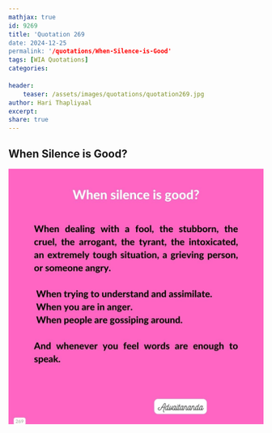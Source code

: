 ```yaml
---
mathjax: true
id: 9269
title: 'Quotation 269
date: 2024-12-25
permalink: '/quotations/When-Silence-is-Good'
tags: [WIA Quotations] 
categories: 

header:
    teaser: /assets/images/quotations/quotation269.jpg
author: Hari Thapliyaal 
excerpt:
share: true 
---
```


## When Silence is Good?

![When Silence is Good?](/assets/images/quotations/quotation269.jpg)
